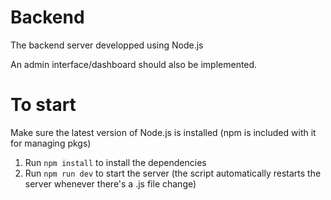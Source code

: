 # Backend
The backend server developped using Node.js

An admin interface/dashboard should also be implemented.

# To start
Make sure the latest version of Node.js is installed (npm is included with it for managing pkgs)
1. Run `npm install` to install the dependencies
2. Run `npm run dev` to start the server (the script automatically restarts the server whenever there's a .js file change)
